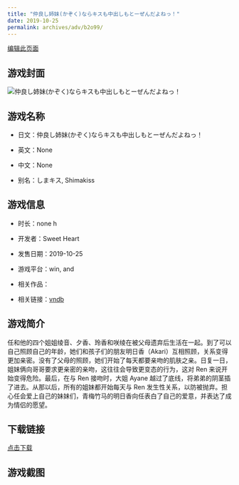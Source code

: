 ```yaml
---
title: "仲良し姉妹(かぞく)ならキスも中出しもとーぜんだよねっ！"
date: 2019-10-25
permalink: archives/adv/b2o99/
---
```

[编辑此页面](https://github.com/ACG-3/ADV3-source/blob/main/source/_posts/%E4%BB%B2%E8%89%AF%E3%81%97%E5%A7%89%E5%A6%B9%28%E3%81%8B%E3%81%9E%E3%81%8F%29%E3%81%AA%E3%82%89%E3%82%AD%E3%82%B9%E3%82%82%E4%B8%AD%E5%87%BA%E3%81%97%E3%82%82%E3%81%A8%E3%83%BC%E3%81%9C%E3%82%93%E3%81%A0%E3%82%88%E3%81%AD%E3%81%A3%EF%BC%81.md)

## 游戏封面

![仲良し姉妹(かぞく)ならキスも中出しもとーぜんだよねっ！](https://pan.timero.xyz/d/onedrive/img_lib_001/%E4%BB%B2%E8%89%AF%E3%81%97%E5%A7%89%E5%A6%B9(%E3%81%8B%E3%81%9E%E3%81%8F)%E3%81%AA%E3%82%89%E3%82%AD%E3%82%B9%E3%82%82%E4%B8%AD%E5%87%BA%E3%81%97%E3%82%82%E3%81%A8%E3%83%BC%E3%81%9C%E3%82%93%E3%81%A0%E3%82%88%E3%81%AD%E3%81%A3%EF%BC%81_cover.avif)


## 游戏名称

- 日文：仲良し姉妹(かぞく)ならキスも中出しもとーぜんだよねっ！
- 英文：None
- 中文：None

- 别名：しまキス, Shimakiss


## 游戏信息

- 时长：none h
- 开发者：Sweet Heart
- 发售日期：2019-10-25
- 游戏平台：win, and
- 相关作品：

- 相关链接：[vndb](https://vndb.org/v26254)


## 游戏简介

任和他的四个姐姐绫音、夕香、玲香和咲绫在被父母遗弃后生活在一起。到了可以自己照顾自己的年龄，她们和孩子们的朋友明日香（Akari）互相照顾，关系变得更加亲密。没有了父母的照顾，她们开始了每天都要亲吻的肌肤之亲。日复一日，姐妹俩向哥哥要求更亲密的亲吻，这往往会导致更变态的行为，这对 Ren 来说开始变得危险。最后，在与 Ren 接吻时，大姐 Ayane 越过了底线，将弟弟的阴茎插了进去。从那以后，所有的姐妹都开始每天与 Ren 发生性关系，以防被抛弃。担心任会爱上自己的妹妹们，青梅竹马的明日香向任表白了自己的爱意，并表达了成为情侣的愿望。


## 下载链接

[点击下载](https://pan.timero.xyz/onedrive/adv_lib_001/%E4%BB%B2%E8%89%AF%E3%81%97%E5%A7%89%E5%A6%B9%28%E3%81%8B%E3%81%9E%E3%81%8F%29%E3%81%AA%E3%82%89%E3%82%AD%E3%82%B9%E3%82%82%E4%B8%AD%E5%87%BA%E3%81%97%E3%82%82%E3%81%A8%E3%83%BC%E3%81%9C%E3%82%93%E3%81%A0%E3%82%88%E3%81%AD%E3%81%A3%EF%BC%81)


## 游戏截图


